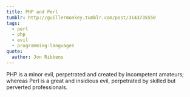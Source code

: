 ```yaml
---
title: PHP and Perl
tumblr: http://guillermonkey.tumblr.com/post/3143735550
tags:
  - perl
  - php
  - evil
  - programming-languages
quote:
  author: Jon Ribbens
---
```


PHP is a minor evil, perpetrated and created by incompetent amateurs; whereas Perl is a great and insidious evil, perpetrated by skilled but perverted professionals.
